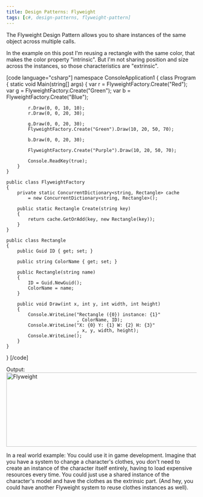 ```yaml
---
title: Design Patterns: Flyweight
tags: [c#, design-patterns, flyweight-pattern]
---
```


The Flyweight Design Pattern allows you to share instances of the same object across multiple calls.

In the example on this post I'm reusing a rectangle with the same color, that makes the color property "intrinsic". But I'm not sharing position and size across the instances, so those characteristics are "extrinsic".
<!--more-->

[code language="csharp"]
namespace ConsoleApplication1
{
    class Program
    {
        static void Main(string[] args)
        {
            var r = FlyweightFactory.Create("Red");
            var g = FlyweightFactory.Create("Green");
            var b = FlyweightFactory.Create("Blue");

            r.Draw(0, 0, 10, 10);
            r.Draw(0, 0, 20, 30);

            g.Draw(0, 0, 20, 30);
            FlyweightFactory.Create("Green").Draw(10, 20, 50, 70);

            b.Draw(0, 0, 20, 30);

            FlyweightFactory.Create("Purple").Draw(10, 20, 50, 70);

            Console.ReadKey(true);
        }
    }

    public class FlyweightFactory
    {
        private static ConcurrentDictionary<string, Rectangle> cache
            = new ConcurrentDictionary<string, Rectangle>();

        public static Rectangle Create(string key)
        {
            return cache.GetOrAdd(key, new Rectangle(key));
        }
    }

    public class Rectangle
    {
        public Guid ID { get; set; }

        public string ColorName { get; set; }

        public Rectangle(string name)
        {
            ID = Guid.NewGuid();
            ColorName = name;
        }

        public void Draw(int x, int y, int width, int height)
        {
            Console.WriteLine("Rectangle ({0}) instance: {1}"
                              , ColorName, ID);
            Console.WriteLine("X: {0} Y: {1} W: {2} H: {3}"
                              , x, y, width, height);
            Console.WriteLine();
        }
    }
}
[/code]

Output:
<a href="https://brunolm.files.wordpress.com/2015/05/flyweight.png"><img src="https://brunolm.files.wordpress.com/2015/05/flyweight.png" alt="Flyweight" width="700" height="196" class="alignnone size-full wp-image-370" /></a>

In a real world example: You could use it in game development. Imagine that you have a system to change a character's clothes, you don't need to create an instance of the character itself entirely, having to load expensive resources every time. You could just use a shared instance of the character's model and have the clothes as the extrinsic part. (And hey, you could have another Flyweight system to reuse clothes instances as well).
